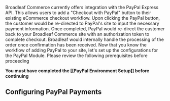 Broadleaf Commerce currently offers integration with the PayPal Express API. This allows users to add a "Checkout with PayPal" button to their existing eCommerce checkout workflow. Upon clicking the PayPal button, the customer would be re-directed to PayPal's site to input the necessary payment information. Once completed, PayPal would re-direct the customer back to your Broadleaf Commerce site with an authorization token to complete checkout. Broadleaf would internally handle the processing of the order once confirmation has been received. Now that you know the workflow of adding PayPal to your site, let's set up the configurations for the PayPal Module. Please review the following prerequisites before proceeding

**You must have completed the [[PayPal Environment Setup]] before continuing**

## Configuring PayPal Payments